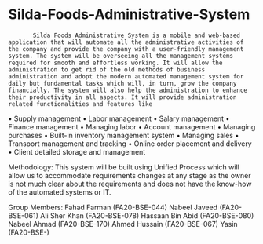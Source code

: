 # Silda-Foods-Administrative-System

           Silda Foods Administrative System is a mobile and web-based application that will automate all the administrative activities of the company and provide the company with a user-friendly management system. The system will be overseeing all the management systems required for smooth and effortless working. It will allow the administration to get rid of the old methods of business administration and adopt the modern automated management system for daily but fundamental tasks which will, in turn, grow the company financially. The system will also help the administration to enhance their productivity in all aspects. It will provide administration related functionalities and features like 

•	Supply management 
•	Labor management 
•	Salary management
•	Finance management
•	Managing labor
•	Account management
•	Managing purchases 
•	Built-in inventory management system
•	Managing sales
•	Transport management and tracking
•	Online order placement and delivery
•	Client detailed storage and management

Methodology:
    This system will be built using Unified Process which will allow us to accommodate requirements changes at any stage as the owner is not much clear about the requirements and does not have the know-how of the automated systems or IT. 

Group Members:
Fahad Farman (FA20-BSE-044)
Nabeel Javeed (FA20-BSE-061)
Ali Sher Khan (FA20-BSE-078)
Hassaan Bin Abid (FA20-BSE-080)
Nabeel Ahmad (FA20-BSE-170)
Ahmed Hussain (FA20-BSE-067)
Yasin (FA20-BSE-)
